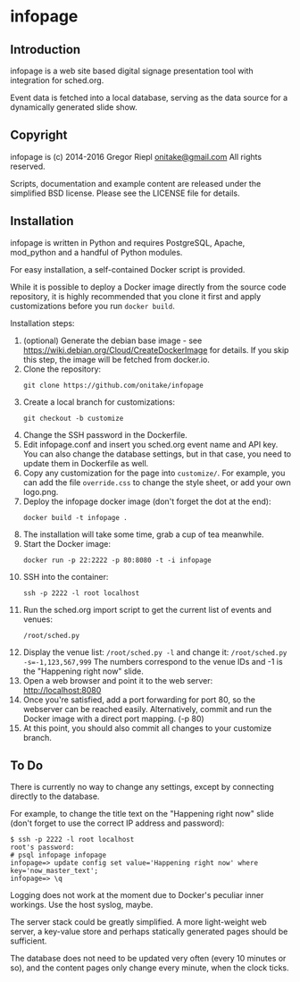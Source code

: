 infopage
========

Introduction
------------

infopage is a web site based digital signage presentation
tool with integration for sched.org.

Event data is fetched into a local database, serving
as the data source for a dynamically generated slide show.

Copyright
---------

infopage is (c) 2014-2016 Gregor Riepl <onitake@gmail.com>
All rights reserved.

Scripts, documentation and example content are released
under the simplified BSD license.
Please see the LICENSE file for details.

Installation
------------

infopage is written in Python and requires PostgreSQL, Apache,
mod_python and a handful of Python modules.

For easy installation, a self-contained Docker script is provided.

While it is possible to deploy a Docker image directly from the
source code repository, it is highly  recommended that you clone it
first and apply customizations before you run `docker build`.

Installation steps:

1.  (optional) Generate the debian base image - see
    https://wiki.debian.org/Cloud/CreateDockerImage for details.
    If you skip this step, the image will be fetched from docker.io.
2.  Clone the repository:
    ```
    git clone https://github.com/onitake/infopage
    ```
3.  Create a local branch for customizations:
    ```
    git checkout -b customize
    ```
4.  Change the SSH password in the Dockerfile.
5.  Edit infopage.conf and insert you sched.org event name and API key.
    You can also change the database settings, but in that case, you
    need to update them in Dockerfile as well.
6.  Copy any customization for the page into `customize/`. For example,
    you can add the file `override.css` to change the style sheet,
    or add your own logo.png.
7.  Deploy the infopage docker image (don't forget the dot at the end):
    ```
    docker build -t infopage .
    ```
8.  The installation will take some time, grab a cup of tea meanwhile.
9.  Start the Docker image:
    ```
    docker run -p 22:2222 -p 80:8080 -t -i infopage
    ```
10. SSH into the container:
    ```
    ssh -p 2222 -l root localhost
    ```
11. Run the sched.org import script to get the current list of events
    and venues:
    ```
    /root/sched.py
    ```
12.  Display the venue list:
    ```
    /root/sched.py -l
    ```
    and change it:
    ```
    /root/sched.py -s=-1,123,567,999
    ```
    The numbers correspond to the venue IDs and -1 is the
    "Happening right now" slide.
13.  Open a web browser and point it to the web server:
    [http://localhost:8080](http://localhost:8080)
14. Once you're satisfied, add a port forwarding for port
    80, so the webserver can be reached easily.
    Alternatively, commit and run the Docker image with a direct
    port mapping. (-p 80)
15. At this point, you should also commit all changes
    to your customize branch.

To Do
-----

There is currently no way to change any settings, except by connecting
directly to the database.

For example, to change the title text on the "Happening right now" slide
(don't forget to use the correct IP address and password):

```
$ ssh -p 2222 -l root localhost
root's password: 
# psql infopage infopage
infopage=> update config set value='Happening right now' where key='now_master_text';
infopage=> \q
```

Logging does not work at the moment due to Docker's peculiar inner
workings. Use the host syslog, maybe.

The server stack could be greatly simplified.
A more light-weight web server, a key-value store and perhaps
statically generated pages should be sufficient.

The database does not need to be updated very often (every 10
minutes or so), and the content pages only change every minute,
when the clock ticks.
